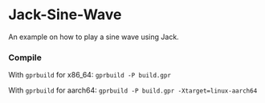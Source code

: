 # Jack-Sine-Wave

An example on how to play a sine wave using Jack.

### Compile
With `gprbuild` for x86_64:
`gprbuild -P build.gpr`

With `gprbuild` for aarch64:
`gprbuild -P build.gpr -Xtarget=linux-aarch64`
